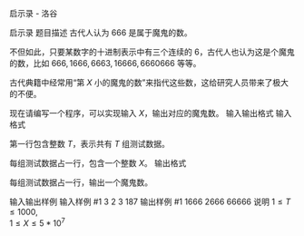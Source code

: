 



启示录 - 洛谷














启示录
题目描述
古代人认为 $666$ 是属于魔鬼的数。

不但如此，只要某数字的十进制表示中有三个连续的 $6$，古代人也认为这是个魔鬼的数，比如 $666,1666,6663,16666,6660666$ 等等。

古代典籍中经常用“第 $X$ 小的魔鬼的数”来指代这些数，这给研究人员带来了极大的不便。

现在请编写一个程序，可以实现输入 $X$，输出对应的魔鬼数。
输入输出格式
输入格式

第一行包含整数 $T$，表示共有 $T$ 组测试数据。

每组测试数据占一行，包含一个整数 $X$。
输出格式

每组测试数据占一行，输出一个魔鬼数。

输入输出样例
输入样例 #1
3
2
3
187
输出样例 #1
1666
2666
66666
说明
$1 \le T \le 1000$,  
$1 \le X \le 5*10^7$






